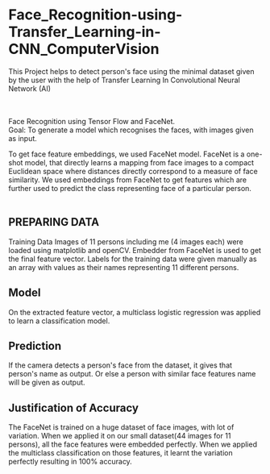 # Face_Recognition-using-Transfer_Learning-in-CNN_ComputerVision
This Project helps to detect person's face using the minimal dataset given by the user with the help of Transfer Learning In Convolutional Neural Network (AI)<br><br><br>


Face Recognition using Tensor Flow and FaceNet.<br>
Goal: To generate a model which recognises the faces, with images given as input.

To get face feature embeddings, we used FaceNet model. FaceNet is a one-shot model, that directly learns a mapping from face images to a compact Euclidean space where distances directly correspond to a measure of face similarity. We used embeddings from FaceNet to get features which are further used to predict the class representing face of a particular person.<br><br>

## PREPARING DATA
Training Data
Images of 11 persons including me (4 images each) were loaded using matplotlib and openCV.
Embedder from FaceNet is used to get the final feature vector.
Labels for the training data were given manually as an array with values as their names representing 11 different persons.

## Model
On the extracted feature vector, a multiclass logistic regression was applied to learn a classification model.

## Prediction
If the camera detects a person's face from the dataset, it gives that person's name as output. Or else a person with similar face features name will be given as output.

## Justification of Accuracy
The FaceNet is trained on a huge dataset of face images, with lot of variation. When we applied it on our small dataset(44 images for 11 persons), all the face features were embedded perfectly. When we applied the multiclass classification on those features, it learnt the variation perfectly resulting in 100% accuracy.
